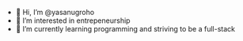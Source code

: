 - 👋 Hi, I’m @yasanugroho
- 👀 I’m interested in entrepeneurship
- 🌱 I’m currently learning programming and striving to be a full-stack


<!---
yasanugroho/yasanugroho is a ✨ special ✨ repository because its `README.md` (this file) appears on your GitHub profile.
You can click the Preview link to take a look at your changes.
--->
